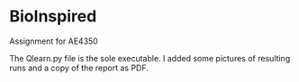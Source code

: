# BioInspired
Assignment for AE4350

The Qlearn.py file is the sole executable.
I added some pictures of resulting runs and a copy of the report as PDF.



